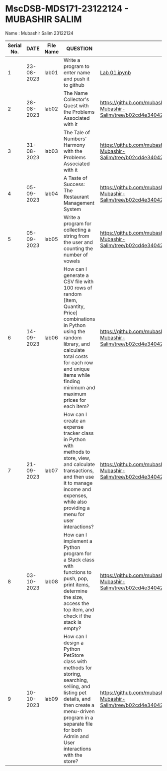 # MscDSB-MDS171-23122124 - MUBASHIR SALIM
Name : Mubashir Salim 
23122124






|Serial No.|    DATE     |  File Name       |                     QUESTION                         |      File Link            |             
|----------|------------ | -----------------|------------------------------------------------------|---------------------------|
|   1      |  23-08-2023 |      lab01       |  Write a program to enter name and push it to github |<a href="Lab%2001.ipynb">Lab 01.ipynb</a>|
|   2      |  28-08-2023 |      lab02       |  The Name Collector's Quest with the Problems Associated with it |  https://github.com/mubashirsalim88/MScDSB-MDS171-23122124-Mubashir-Salim/tree/b02cd4e34042cfc17609083ad83c01c872566208/Lab%2002           |
|   3      |  31-08-2023 |      lab03       |  The Tale of Numbers' Harmony with the Problems Associated with it | https://github.com/mubashirsalim88/MScDSB-MDS171-23122124-Mubashir-Salim/tree/b02cd4e34042cfc17609083ad83c01c872566208/Lab%2003          |
|   4      |  05-09-2023 |      lab04       |  A Taste of Success: The Restaurant Management System | https://github.com/mubashirsalim88/MScDSB-MDS171-23122124-Mubashir-Salim/tree/b02cd4e34042cfc17609083ad83c01c872566208/Lab%2004  |
|   5      |  05-09-2023 |      lab05       |  Write a program for collecting a string from the user and counting the number of vowels | https://github.com/mubashirsalim88/MScDSB-MDS171-23122124-Mubashir-Salim/tree/b02cd4e34042cfc17609083ad83c01c872566208/Lab%2005  |
|   6      |  14-09-2023 |      lab06       |  How can I generate a CSV file with 100 rows of random [Item, Quantity, Price] combinations in Python using the random library, and calculate total costs for each row and unique items while finding minimum and maximum prices for each item? | https://github.com/mubashirsalim88/MScDSB-MDS171-23122124-Mubashir-Salim/tree/b02cd4e34042cfc17609083ad83c01c872566208/Lab%2006  |
|   7      |  21-09-2023 |      lab07       |  How can I create an expense tracker class in Python with methods to store, view, and calculate transactions, and then use it to manage income and expenses, while also providing a menu for user interactions? | https://github.com/mubashirsalim88/MScDSB-MDS171-23122124-Mubashir-Salim/tree/b02cd4e34042cfc17609083ad83c01c872566208/Lab%2007  |
|   8      |  03-10-2023 |      lab08       |  How can I implement a Python program for a Stack class with functions to push, pop, print items, determine the size, access the top item, and check if the stack is empty? | https://github.com/mubashirsalim88/MScDSB-MDS171-23122124-Mubashir-Salim/tree/b02cd4e34042cfc17609083ad83c01c872566208/Lab%2008  |
|   9      |  10-10-2023 |      lab09       |  How can I design a Python PetStore class with methods for storing, searching, selling, and listing pet details, and then create a menu-driven program in a separate file for both Admin and User interactions with the store? | https://github.com/mubashirsalim88/MScDSB-MDS171-23122124-Mubashir-Salim/tree/b02cd4e34042cfc17609083ad83c01c872566208/Lab%2009  |
